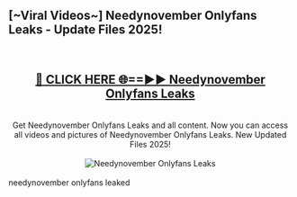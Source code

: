 <h2>[~Viral Videos~] Needynovember Onlyfans Leaks - Update Files 2025!</h2>
<br>
<div align="center">
<h2><a href="https://betterlinks.top/A2PfLJ" rel="nofollow">🔴 CLICK HERE 🌐==►► Needynovember Onlyfans Leaks</a></h2>
<br>
Get Needynovember Onlyfans Leaks and all content. Now you can access all videos and pictures of Needynovember Onlyfans Leaks. New Updated Files 2025!
<br>
<br>
<a href="https://betterlinks.top/A2PfLJ" rel="nofollow" data-target="animated-image.originalLink"><img src="https://i.ibb.co.com/WyWwxjT/player-gif2.gif" alt="Needynovember Onlyfans Leaks" style="max-width: 100%; display: inline-block;" data-target="animated-image.originalImage"></a>
</div>
<br>
needynovember onlyfans leaked